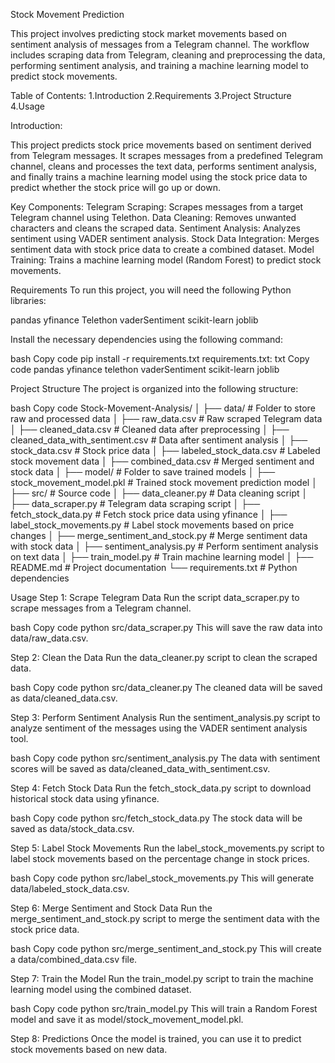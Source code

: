 Stock Movement Prediction

This project involves predicting stock market movements based on sentiment analysis of messages from a Telegram channel. 
The workflow includes scraping data from Telegram, cleaning and preprocessing the data, performing sentiment analysis, and training a machine learning model to predict stock movements.


Table of Contents:
1.Introduction
2.Requirements
3.Project Structure
4.Usage


Introduction: 

This project predicts stock price movements based on sentiment derived from Telegram messages. 
It scrapes messages from a predefined Telegram channel, cleans and processes the text data, performs sentiment analysis, and finally trains a machine learning model using the stock price data to predict whether the stock price will go up or down.

Key Components:
Telegram Scraping: Scrapes messages from a target Telegram channel using Telethon.
Data Cleaning: Removes unwanted characters and cleans the scraped data.
Sentiment Analysis: Analyzes sentiment using VADER sentiment analysis.
Stock Data Integration: Merges sentiment data with stock price data to create a combined dataset.
Model Training: Trains a machine learning model (Random Forest) to predict stock movements.

Requirements
To run this project, you will need the following Python libraries:

pandas
yfinance
Telethon
vaderSentiment
scikit-learn
joblib


Install the necessary dependencies using the following command:

bash
Copy code
pip install -r requirements.txt
requirements.txt:
txt
Copy code
pandas
yfinance
telethon
vaderSentiment
scikit-learn
joblib


Project Structure
The project is organized into the following structure:

bash
Copy code
Stock-Movement-Analysis/
│
├── data/                         # Folder to store raw and processed data
│   ├── raw_data.csv              # Raw scraped Telegram data
│   ├── cleaned_data.csv          # Cleaned data after preprocessing
│   ├── cleaned_data_with_sentiment.csv  # Data after sentiment analysis
│   ├── stock_data.csv            # Stock price data
│   ├── labeled_stock_data.csv    # Labeled stock movement data
│   ├── combined_data.csv         # Merged sentiment and stock data
│
├── model/                        # Folder to save trained models
│   ├── stock_movement_model.pkl  # Trained stock movement prediction model
│
├── src/                          # Source code
│   ├── data_cleaner.py           # Data cleaning script
│   ├── data_scraper.py           # Telegram data scraping script
│   ├── fetch_stock_data.py       # Fetch stock price data using yfinance
│   ├── label_stock_movements.py  # Label stock movements based on price changes
│   ├── merge_sentiment_and_stock.py  # Merge sentiment data with stock data
│   ├── sentiment_analysis.py     # Perform sentiment analysis on text data
│   ├── train_model.py            # Train machine learning model
│
├── README.md                     # Project documentation
└── requirements.txt              # Python dependencies



Usage
Step 1: Scrape Telegram Data
Run the script data_scraper.py to scrape messages from a Telegram channel.

bash
Copy code
python src/data_scraper.py
This will save the raw data into data/raw_data.csv.

Step 2: Clean the Data
Run the data_cleaner.py script to clean the scraped data.

bash
Copy code
python src/data_cleaner.py
The cleaned data will be saved as data/cleaned_data.csv.

Step 3: Perform Sentiment Analysis
Run the sentiment_analysis.py script to analyze sentiment of the messages using the VADER sentiment analysis tool.

bash
Copy code
python src/sentiment_analysis.py
The data with sentiment scores will be saved as data/cleaned_data_with_sentiment.csv.

Step 4: Fetch Stock Data
Run the fetch_stock_data.py script to download historical stock data using yfinance.

bash
Copy code
python src/fetch_stock_data.py
The stock data will be saved as data/stock_data.csv.

Step 5: Label Stock Movements
Run the label_stock_movements.py script to label stock movements based on the percentage change in stock prices.

bash
Copy code
python src/label_stock_movements.py
This will generate data/labeled_stock_data.csv.

Step 6: Merge Sentiment and Stock Data
Run the merge_sentiment_and_stock.py script to merge the sentiment data with the stock price data.

bash
Copy code
python src/merge_sentiment_and_stock.py
This will create a data/combined_data.csv file.

Step 7: Train the Model
Run the train_model.py script to train the machine learning model using the combined dataset.

bash
Copy code
python src/train_model.py
This will train a Random Forest model and save it as model/stock_movement_model.pkl.

Step 8: Predictions
Once the model is trained, you can use it to predict stock movements based on new data.





